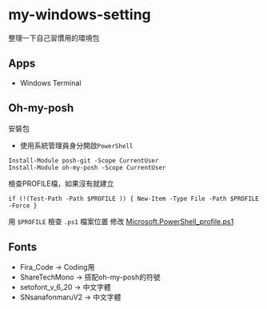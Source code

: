 # my-windows-setting
整理一下自己習慣用的環境包

## Apps

 - Windows Terminal

## Oh-my-posh
安裝包
 - 使用系統管理員身分開啟`PowerShell`

`Install-Module posh-git -Scope CurrentUser`<br>
`Install-Module oh-my-posh -Scope CurrentUser`

檢查PROFILE檔，如果沒有就建立

`if (!(Test-Path -Path $PROFILE )) { New-Item -Type File -Path $PROFILE -Force }`

用 `$PROFILE` 檢查 `.ps1` 檔案位置
修改 [Microsoft.PowerShell_profile.ps1](https://github.com/dec880126/my-windows-setting/blob/main/Microsoft.PowerShell_profile.ps1)

## Fonts

 - Fira_Code -> Coding用
 - ShareTechMono -> 搭配oh-my-posh的符號
 - setofont_v_6_20 -> 中文字體
 - SNsanafonmaruV2 -> 中文字體

